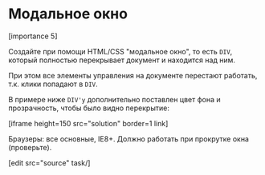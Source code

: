 # Модальное окно

[importance 5]

Создайте при помощи HTML/CSS "модальное окно", то есть `DIV`, который полностью перекрывает документ и находится над ним.

При этом все элементы управления на документе перестают работать, т.к. клики попадают в `DIV`.

В примере ниже `DIV'у` дополнительно поставлен цвет фона и прозрачность, чтобы было видно перекрытие:

[iframe height=150 src="solution" border=1 link]

Браузеры: все основные, IE8+. Должно работать при прокрутке окна (проверьте).

[edit src="source" task/]


